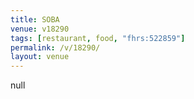 ```yaml
---
title: SOBA
venue: v18290
tags: [restaurant, food, "fhrs:522859"]
permalink: /v/18290/
layout: venue
---
```

null